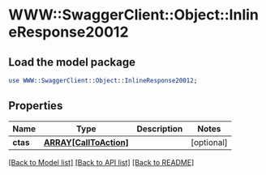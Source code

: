 # WWW::SwaggerClient::Object::InlineResponse20012

## Load the model package
```perl
use WWW::SwaggerClient::Object::InlineResponse20012;
```

## Properties
Name | Type | Description | Notes
------------ | ------------- | ------------- | -------------
**ctas** | [**ARRAY[CallToAction]**](CallToAction.md) |  | [optional] 

[[Back to Model list]](../README.md#documentation-for-models) [[Back to API list]](../README.md#documentation-for-api-endpoints) [[Back to README]](../README.md)


